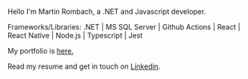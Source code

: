 Hello I'm Martin Rombach, a .NET and Javascript developer.

Frameworks/Libraries: .NET | MS SQL Server | Github Actions | React | React Native | Node.js | Typescript | Jest

My portfolio is <a href="https://www.martinrombachdev.com/"> here.</a>

Read my resume and get in touch on <a href="https://www.linkedin.com/in/martin-rombach-0a67b266/">Linkedin</a>.

